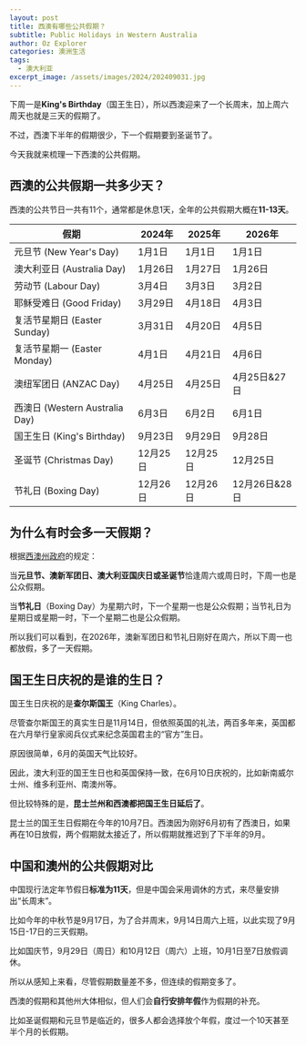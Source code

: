 ```yaml
---
layout: post
title: 西澳有哪些公共假期？
subtitle: Public Holidays in Western Australia
author: Oz Explorer
categories: 澳洲生活
tags:
  - 澳大利亚
excerpt_image: /assets/images/2024/202409031.jpg
---
```

下周一是**King's Birthday**（国王生日），所以西澳迎来了一个长周末，加上周六周天也就是三天的假期了。

不过，西澳下半年的假期很少，下一个假期要到圣诞节了。

今天我就来梳理一下西澳的公共假期。

## 西澳的公共假期一共多少天？

西澳的公共节日一共有11个，通常都是休息1天，全年的公共假期大概在**11-13天**。

|假期|2024年|2025年|2026年|
|---|---|---|---|
|元旦节 (New Year's Day)|1月1日|1月1日|1月1日|
|澳大利亚日 (Australia Day)|1月26日|1月27日|1月26日|
|劳动节 (Labour Day)|3月4日|3月3日|3月2日|
|耶稣受难日 (Good Friday)|3月29日|4月18日|4月3日|
|复活节星期日 (Easter Sunday)|3月31日|4月20日|4月5日|
|复活节星期一 (Easter Monday)|4月1日|4月21日|4月6日|
|澳纽军团日 (ANZAC Day)|4月25日|4月25日|4月25日&27日|
|西澳日 (Western Australia Day)|6月3日|6月2日|6月1日|
|国王生日 (King's Birthday)|9月23日|9月29日|9月28日|
|圣诞节 (Christmas Day)|12月25日|12月25日|12月25日|
|节礼日 (Boxing Day)|12月26日|12月26日|12月26日&28日|

## 为什么有时会多一天假期？

根据[西澳州政府](https://www.wa.gov.au/service/employment/workplace-arrangements/public-holidays-western-australia)的规定：

当**元旦节、澳新军团日、澳大利亚国庆日或圣诞节**恰逢周六或周日时，下周一也是公众假期。

当**节礼日**（Boxing Day）为星期六时，下一个星期一也是公众假期；当节礼日为星期日或星期一时，下一个星期二也是公众假期。

所以我们可以看到，在2026年，澳新军团日和节礼日刚好在周六，所以下周一也都放假，多了一天假期。

## 国王生日庆祝的是谁的生日？

国王生日庆祝的是**查尔斯国王**（King Charles）。

尽管查尔斯国王的真实生日是11月14日，但依照英国的礼法，两百多年来，英国都在六月举行皇家阅兵仪式来纪念英国君主的“官方”生日。

原因很简单，6月的英国天气比较好。

因此，澳大利亚的国王生日也和英国保持一致，在6月10日庆祝的，比如新南威尔士州、维多利亚州、南澳州等。

但比较特殊的是，**昆士兰州和西澳都把国王生日延后了**。

昆士兰的国王生日假期在今年的10月7日。西澳因为刚好6月初有了西澳日，如果再在10日放假，两个假期就太接近了，所以假期就推迟到了下半年的9月。

## 中国和澳州的公共假期对比

中国现行法定年节假日**标准为11天**，但是中国会采用调休的方式，来尽量安排出“长周末”。

比如今年的中秋节是9月17日，为了合并周末，9月14日周六上班，以此实现了9月15日-17日的三天假期。

比如国庆节，9月29日（周日）和10月12日（周六）上班，10月1日至7日放假调休。

所以从感知上来看，尽管假期数量差不多，但连续的假期变多了。

西澳的假期和其他州大体相似，但人们会**自行安排年假**作为假期的补充。

比如圣诞假期和元旦节是临近的，很多人都会选择放个年假，度过一个10天甚至半个月的长假期。
